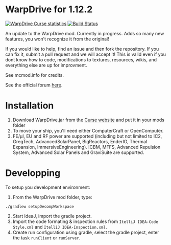 WarpDrive for 1.12.2
====================
[![WarpDrive Curse statistics](http://cf.way2muchnoise.eu/warpdrive.svg)](http://minecraft.curseforge.com/projects/warpdrive)
[![Build Status](https://travis-ci.org/LemADEC/WarpDrive.svg?branch=MC1.7)](https://travis-ci.org/LemADEC/WarpDrive)

An update to the WarpDrive mod. Currently in progress.
Adds so many new features, you won't recognize it from the original!


If you would like to help, find an issue and then fork the repository. If you can fix it, submit a pull request and we will accept it! This is valid even if you dont know how to code, modifications to textures, resources, wikis, and everything else are up for improvment.

See mcmod.info for credits.

See the official forum [here](http://www.minecraftforum.net/forums/mapping-and-modding/minecraft-mods/2510855).



Installation
============
1. Download WarpDrive.jar from the [Curse website](http://minecraft.curseforge.com/projects/warpdrive) and put it in your mods folder
2. To move your ship, you'll need either ComputerCraft or OpenComputer.
3. FE/µI, EU and RF power are supported (including but not limited to IC2, GregTech, AdvancedSolarPanel, BigReactors, EnderIO, Thermal Expansion, ImmersiveEngineering).
   ICBM, MFFS, Advanced Repulsion System, Advanced Solar Panels and GraviSuite are supported.


Developping
===========

To setup you development environment:
1. From the WarpDrive mod folder, type:
```
./gradlew setupDecompWorkspace
```
2. Start IdeaJ, import the gradle project.
3. Import the code formating & inspection rules from `ItelliJ IDEA-Code Style.xml` and `ItelliJ IDEA-Inspection.xml`.
4. Create run configuration using gradle, select the gradle project, enter the task `runClient` or `runServer`.
